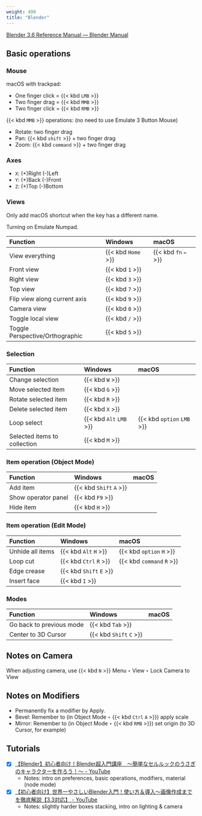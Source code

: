 ```yaml
---
weight: 400
title: "Blender"
---
```

[Blender 3.6 Reference Manual — Blender Manual](https://docs.blender.org/manual/en/3.6/index.html)

## Basic operations

### Mouse

macOS with trackpad:

- One finger click = {{< kbd `LMB` >}}
- Two finger drag = {{< kbd `MMB` >}}
- Two finger click = {{< kbd `RMB` >}}

{{< kbd `MMB` >}} operations: \(no need to use Emulate 3 Button Mouse\)

- Rotate: two finger drag
- Pan: {{< kbd `shift` >}} \+ two finger drag
- Zoom: {{< kbd `command` >}} \+ two finger drag

### Axes

- `X`: (+)Right (-)Left
- `Y`: (+)Back (-)Front
- `Z`: (+)Top (-)Bottom

### Views

Only add macOS shortcut when the key has a different name.

Turning on Emulate Numpad.

| Function | Windows | macOS |
|:---------|:--------|:------|
| View everything | {{< kbd `Home` >}} | {{< kbd `fn` `←` >}} |
| Front view | {{< kbd `1` >}} |    |
| Right view | {{< kbd `3` >}} |    |
| Top view | {{< kbd `7` >}} |    |
| Flip view along current axis | {{< kbd `9` >}} |    |
| Camera view | {{< kbd `0` >}} |    |
| Toggle local view | {{< kbd `/` >}} |    |
| Toggle Perspective/Orthographic | {{< kbd `5` >}} |    |

<!-- `If you reset your camera rotation ( alt-r ) `??? -->

### Selection

| Function | Windows | macOS |
|:---------|:--------|:------|
| Change selection | {{< kbd `W` >}} |    |
| Move selected item | {{< kbd `G` >}} |    |
| Rotate selected item | {{< kbd `R` >}} |    |
| Delete selected item | {{< kbd `X` >}} |    |
| Loop select | {{< kbd `Alt` `LMB` >}} | {{< kbd `option` `LMB` >}} |
| Selected items to collection | {{< kbd `M` >}} |    |


### Item operation \(Object Mode\)

| Function | Windows | macOS |
|:---------|:--------|:------|
| Add item | {{< kbd `Shift` `A` >}} |    |
| Show operator panel | {{< kbd `F9` >}} |    |
| Hide item | {{< kbd `H` >}} |    |


### Item operation \(Edit Mode\)

| Function | Windows | macOS |
|:---------|:--------|:------|
| Unhide all items | {{< kbd `Alt` `H` >}} | {{< kbd `option` `H` >}} |
| Loop cut | {{< kbd `Ctrl` `R` >}} | {{< kbd `command` `R` >}} |
| Edge crease | {{< kbd `Shift` `E` >}} |    |
| Insert face | {{< kbd `I` >}} |    |

### Modes

| Function | Windows | macOS |
|:---------|:--------|:------|
| Go back to previous mode | {{< kbd `Tab` >}} |    |
| Center to 3D Cursor | {{< kbd `Shift` `C` >}} |    |


## Notes on Camera

When adjusting camera, use {{< kbd `N` >}} Menu ‣ View ‣ Lock Camera to View


## Notes on Modifiers

- Permanently fix a modifier by Apply.
- Bevel: Remember to \(in Object Mode ‣ {{< kbd `Ctrl` `A` >}}\) apply scale
- Mirror: Remember to \(in Object Mode ‣ {{< kbd `RMB` >}}\) set origin \(to 3D Cursor, for example\)


## Tutorials

- [x] [【Blender】初心者向け！Blender超入門講座　～簡単なセルルックのうさぎのキャラクターを作ろう！～ - YouTube](https://www.youtube-nocookie.com/embed/OoM0ikOi1v4?cc_load_policy=1&hl=en)
    + Notes: intro on preferences, basic operations, modifiers, material \(node mode\)
- [x] [【初心者向け】世界一やさしいBlender入門！使い方＆導入〜画像作成までを徹底解説【3.3対応】 - YouTube](https://www.youtube-nocookie.com/embed/S6aAvxUx2ko?cc_load_policy=1&hl=en)
    + Notes: slightly harder boxes stacking, intro on lighting \& camera


<!-- - [ ] [If I Started Blender In 2023, I'd Do This - YouTube](https://www.youtube-nocookie.com/embed/1WOVNkJQEAQ?cc_load_policy=1&hl=en)
- [ ] [I animated this in 18 days... in Blender - YouTube](https://www.youtube-nocookie.com/embed/tCTkkHGRpNk?cc_load_policy=1&hl=en) -->
